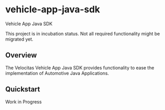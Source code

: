 # vehicle-app-java-sdk

Vehicle App Java SDK

This project is in incubation status. Not all required functionality might be migrated yet.

## Overview

The Velocitas Vehicle App Java SDK provides functionality to ease the implementation of Automotive
Java Applications. 

## Quickstart

Work in Progress
